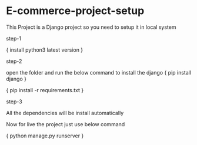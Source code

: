 # E-commerce-project-setup


This Project is a Django project so you need to setup it in local system

step-1 

 { install python3 latest version }

step-2

open the folder and run the below command to install the django
{ pip install django }

{ pip install -r requirements.txt }

step-3

All the dependencies will be install automatically

Now for live the project just use below command

{ python manage.py runserver }

